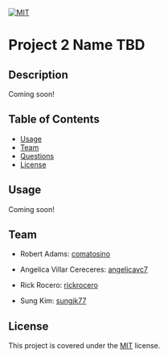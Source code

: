 [![MIT](https://img.shields.io/badge/license-MIT-green)](https://opensource.org/licenses/MIT)

# Project 2 Name TBD

## Description

Coming soon!

## Table of Contents

- [Usage](#Usage)
- [Team](#Team)
- [Questions](#Questions)
- [License](#License)

## Usage

Coming soon!

## Team

 - Robert Adams: [comatosino](https://github.com/comatosino)

 - Angelica Villar Cereceres: [angelicavc7](https://github.com/angelicavc7)

 - Rick Rocero: [rickrocero](https://github.com/rickrocero)

 - Sung Kim: [sungjk77](https://github.com/sungjk77)

## License
    
This project is covered under the [MIT](https://opensource.org/licenses/MIT) license.
    

